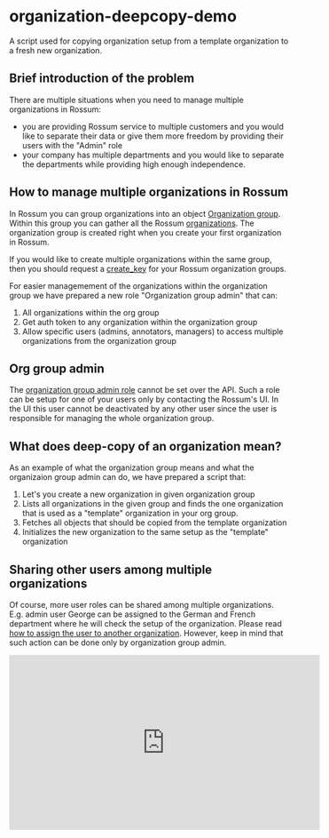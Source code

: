 # organization-deepcopy-demo
A script used for copying organization setup from a template organization to a fresh new organization.

## Brief introduction of the problem
There are multiple situations when you need to manage multiple organizations in Rossum:
* you are providing Rossum service to multiple customers and you would like to separate their data or give them more freedom by providing their users with the "Admin" role
* your company has multiple departments and you would like to separate the departments while providing high enough independence.

## How to manage multiple organizations in Rossum
In Rossum you can group organizations into an object [Organization group](https://api.elis.rossum.ai/docs/#organization-group). Within this group you can gather all the Rossum [organizations](https://api.elis.rossum.ai/docs/#organization). The organization group is created right when you create your first organization in Rossum.

If you would like to create multiple organizations within the same group, then you should request a [create_key](https://api.elis.rossum.ai/docs/#create-new-organization) for your Rossum organization groups.

For easier managemement of the organizations within the organization group we have prepared a new role "Organization group admin" that can:
1. All organizations within the org group
2. Get auth token to any organization within the organization group
3. Allow specific users (admins, annotators, managers) to access multiple organizations from the organization group

## Org group admin
The [organization group admin role](https://api.elis.rossum.ai/docs/#retrieve-all-membership-organizations) cannot be set over the API. Such a role can be setup for one of your users only by contacting the Rossum's UI. In the UI this user cannot be deactivated by any other user since the user is responsible for managing the whole organization group.

## What does deep-copy of an organization mean?
As an example of what the organization group means and what the organizaion group admin can do, we have prepared a script that:
1. Let's you create a new organization in given organization group
2. Lists all organizations in the given group and finds the one organization that is used as a "template"  organization in your org group.
3. Fetches all objects that should be copied from the template organization
4. Initializes the new organization to the same setup as the "template" organization

## Sharing other users among multiple organizations
Of course, more user roles can be shared among multiple organizations. E.g. admin user George can be assigned to the German and French department where he will check the setup of the organization. Please read [how to assign the user to another organization](https://api.elis.rossum.ai/docs/#create-new-membership). However, keep in mind that such action can be done only by organization group admin.

<iframe width="560" height="315" src="https://www.youtube.com/embed/7MvitiSEp0I" title="YouTube video player" frameborder="0" allow="accelerometer; autoplay; clipboard-write; encrypted-media; gyroscope; picture-in-picture" allowfullscreen></iframe>

